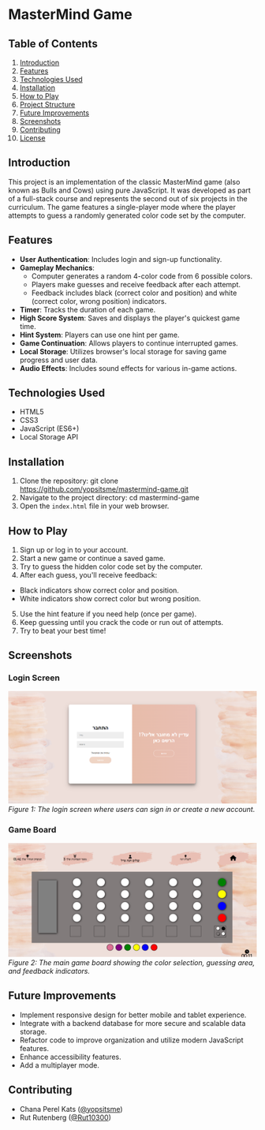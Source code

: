 # MasterMind Game

## Table of Contents
1. [Introduction](#introduction)
2. [Features](#features)
3. [Technologies Used](#technologies-used)
4. [Installation](#installation)
5. [How to Play](#how-to-play)
6. [Project Structure](#project-structure)
7. [Future Improvements](#future-improvements)
8. [Screenshots](#Screenshots)
9. [Contributing](#contributing)
10. [License](#license)

## Introduction

This project is an implementation of the classic MasterMind game (also known as Bulls and Cows) using pure JavaScript. It was developed as part of a full-stack course and represents the second out of six projects in the curriculum. The game features a single-player mode where the player attempts to guess a randomly generated color code set by the computer.

## Features

- **User Authentication**: Includes login and sign-up functionality.
- **Gameplay Mechanics**: 
  - Computer generates a random 4-color code from 6 possible colors.
  - Players make guesses and receive feedback after each attempt.
  - Feedback includes black (correct color and position) and white (correct color, wrong position) indicators.
- **Timer**: Tracks the duration of each game.
- **High Score System**: Saves and displays the player's quickest game time.
- **Hint System**: Players can use one hint per game.
- **Game Continuation**: Allows players to continue interrupted games.
- **Local Storage**: Utilizes browser's local storage for saving game progress and user data.
- **Audio Effects**: Includes sound effects for various in-game actions.

## Technologies Used

- HTML5
- CSS3
- JavaScript (ES6+)
- Local Storage API

## Installation

1. Clone the repository:
git clone https://github.com/yopsitsme/mastermind-game.git
2. Navigate to the project directory:
cd mastermind-game
3. Open the `index.html` file in your web browser.

## How to Play

1. Sign up or log in to your account.
2. Start a new game or continue a saved game.
3. Try to guess the hidden color code set by the computer.
4. After each guess, you'll receive feedback:
- Black indicators show correct color and position.
- White indicators show correct color but wrong position.
5. Use the hint feature if you need help (once per game).
6. Keep guessing until you crack the code or run out of attempts.
7. Try to beat your best time!
  
## Screenshots

### Login Screen
![Login Screen](screenshots/login_screen.png)
*Figure 1: The login screen where users can sign in or create a new account.*

### Game Board
![Game Board](screenshots/game_board.png)
*Figure 2: The main game board showing the color selection, guessing area, and feedback indicators.*
  
## Future Improvements

- Implement responsive design for better mobile and tablet experience.
- Integrate with a backend database for more secure and scalable data storage.
- Refactor code to improve organization and utilize modern JavaScript features.
- Enhance accessibility features.
- Add a multiplayer mode.

## Contributing

- Chana Perel Kats ([@yopsitsme](https://github.com/yopsitsme))
- Rut Rutenberg ([@Rut10300](https://github.com/Rut10300))
